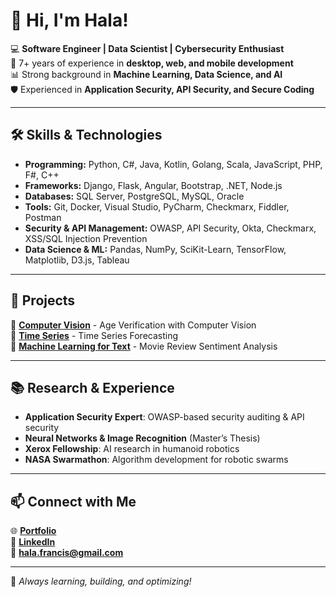 <!--## Hi there 👋


**haladesigns/haladesigns** is a ✨ _special_ ✨ repository because its `README.md` (this file) appears on your GitHub profile.

Here are some ideas to get you started:

- 🔭 I’m currently working on ...
- 🌱 I’m currently learning ...
- 👯 I’m looking to collaborate on ...
- 🤔 I’m looking for help with ...
- 💬 Ask me about ...
- 📫 How to reach me: ...
- 😄 Pronouns: ...
- ⚡ Fun fact: ...
-->

# 👋 Hi, I'm Hala!

💻 **Software Engineer | Data Scientist | Cybersecurity Enthusiast**  
🚀 7+ years of experience in **desktop, web, and mobile development**  
📊 Strong background in **Machine Learning, Data Science, and AI**  
🛡️ Experienced in **Application Security, API Security, and Secure Coding**  

---

## 🛠 Skills & Technologies

- **Programming:** Python, C#, Java, Kotlin, Golang, Scala, JavaScript, PHP, F#, C++
- **Frameworks:** Django, Flask, Angular, Bootstrap, .NET, Node.js
- **Databases:** SQL Server, PostgreSQL, MySQL, Oracle
- **Tools:** Git, Docker, Visual Studio, PyCharm, Checkmarx, Fiddler, Postman
- **Security & API Management:** OWASP, API Security, Okta, Checkmarx, XSS/SQL Injection Prevention
- **Data Science & ML:** Pandas, NumPy, SciKit-Learn, TensorFlow, Matplotlib, D3.js, Tableau

---

## 📌 Projects

🔹 **[Computer Vision](https://github.com/haladesigns/ComputerVision)** - Age Verification with Computer Vision  
🔹 **[Time Series](https://github.com/haladesigns/TimeSeries)** - Time Series Forecasting  
🔹 **[Machine Learning for Text](https://github.com/haladesigns/Machine-Learning-for-Text)** - Movie Review Sentiment Analysis  

---

## 📚 Research & Experience

- **Application Security Expert**: OWASP-based security auditing & API security
- **Neural Networks & Image Recognition** (Master’s Thesis)
- **Xerox Fellowship**: AI research in humanoid robotics
- **NASA Swarmathon**: Algorithm development for robotic swarms

---

## 📫 Connect with Me

🌐 **[Portfolio](https://haladesigns.github.io/portfolio/)**  
💼 **[LinkedIn](https://linkedin.com/in/francishala)**  
📧 **hala.francis@gmail.com**  

---

🚀 *Always learning, building, and optimizing!*
